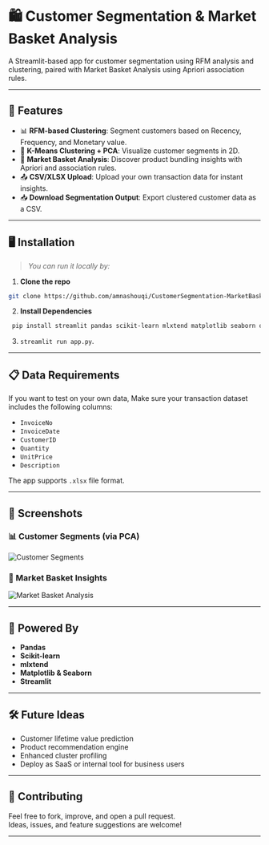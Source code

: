 # 🛍️ Customer Segmentation & Market Basket Analysis

A Streamlit-based app for customer segmentation using RFM analysis and clustering, paired with Market Basket Analysis using Apriori association rules.

---

## 🚀 Features

- 📊 **RFM-based Clustering**: Segment customers based on Recency, Frequency, and Monetary value.
- 🧠 **K-Means Clustering + PCA**: Visualize customer segments in 2D.
- 🧺 **Market Basket Analysis**: Discover product bundling insights with Apriori and association rules.
- 📤 **CSV/XLSX Upload**: Upload your own transaction data for instant insights.
- 📥 **Download Segmentation Output**: Export clustered customer data as a CSV.

---

## 🖥️ Installation

> *You can run it locally by:*
  1. **Clone the repo**
```bash
git clone https://github.com/amnashouqi/CustomerSegmentation-MarketBasketAnalysis.git
```
  2. **Install Dependencies**
```bash
 pip install streamlit pandas scikit-learn mlxtend matplotlib seaborn openpyxl
```
  3. `streamlit run app.py`.
     
---

## 📋 Data Requirements

If you want to test on your own data, Make sure your transaction dataset includes the following columns:

- `InvoiceNo`
- `InvoiceDate`
- `CustomerID`
- `Quantity`
- `UnitPrice`
- `Description`

The app supports `.xlsx` file format.

---

## 📸 Screenshots

### 📊 Customer Segments (via PCA)

![Customer Segments](customer_segments.png)

### 🧺 Market Basket Insights

![Market Basket Analysis](market_basket.png)

---

## 🧠 Powered By

- **Pandas**
- **Scikit-learn**
- **mlxtend**
- **Matplotlib & Seaborn**
- **Streamlit**

---

## 🛠️ Future Ideas

- Customer lifetime value prediction
- Product recommendation engine
- Enhanced cluster profiling
- Deploy as SaaS or internal tool for business users

---

## 🤝 Contributing

Feel free to fork, improve, and open a pull request.  
Ideas, issues, and feature suggestions are welcome!

---
